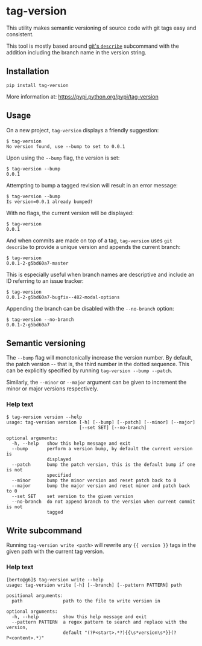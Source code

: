 # tag-version

This utility makes semantic versioning of source code with git tags easy and consistent.

This tool is mostly based around [git's `describe`](https://git-scm.com/docs/git-describe) subcommand with the addition including the branch name in the version string.


## Installation

```
pip install tag-version
```

More information at: https://pypi.python.org/pypi/tag-version


## Usage

On a new project, `tag-version` displays a friendly suggestion:

```
$ tag-version
No version found, use --bump to set to 0.0.1
```

Upon using the `--bump` flag, the version is set:

```
$ tag-version --bump
0.0.1
```

Attempting to bump a tagged revision will result in an error message:

```
$ tag-version --bump
Is version=0.0.1 already bumped?
```

With no flags, the current version will be displayed:

```
$ tag-version
0.0.1
```

And when commits are made on top of a tag, `tag-version` uses `git describe` to provide a unique version and appends the current branch:

```
$ tag-version
0.0.1-2-g5bd60a7-master
```

This is especially useful when branch names are descriptive and include an ID referring to an issue tracker:

```
$ tag-version
0.0.1-2-g5bd60a7-bugfix--482-modal-options
```

Appending the branch can be disabled with the `--no-branch` option:

```
$ tag-version --no-branch
0.0.1-2-g5bd60a7
```


## Semantic versioning

The `--bump` flag will monotonically increase the version number.  By default, the patch version -- that is, the third number in the dotted sequence.  This can be explicitly specified by running `tag-version --bump --patch`.

Similarly, the `--minor` or `--major` argument can be given to increment the minor or major versions respectively.


### Help text

```
$ tag-version version --help
usage: tag-version version [-h] [--bump] [--patch] [--minor] [--major]
                           [--set SET] [--no-branch]

optional arguments:
  -h, --help   show this help message and exit
  --bump       perform a version bump, by default the current version is
               displayed
  --patch      bump the patch version, this is the default bump if one is not
               specified
  --minor      bump the minor version and reset patch back to 0
  --major      bump the major version and reset minor and patch back to 0
  --set SET    set version to the given version
  --no-branch  do not append branch to the version when current commit is not
               tagged
```


## Write subcommand

Running `tag-version write <path>` will rewrite any `{{ version }}` tags in the given path with the current tag version.


### Help text

```
[berto@g6]$ tag-version write --help
usage: tag-version write [-h] [--branch] [--pattern PATTERN] path

positional arguments:
  path               path to the file to write version in

optional arguments:
  -h, --help         show this help message and exit
  --pattern PATTERN  a regex pattern to search and replace with the version,
                     default "(?P<start>.*?){{\s*version\s*}}(?P<content>.*)"
```
